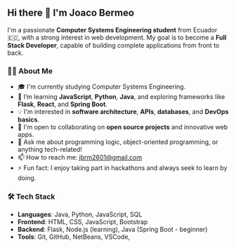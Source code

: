 ## Hi there 👋 I'm Joaco Bermeo

I'm a passionate **Computer Systems Engineering student** from Ecuador 🇪🇨, with a strong interest in web development. My goal is to become a **Full Stack Developer**, capable of building complete applications from front to back.

### 👨‍💻 About Me
- 🎓 I'm currently studying Computer Systems Engineering.
- 🌱 I’m learning **JavaScript**, **Python**, **Java**, and exploring frameworks like **Flask**, **React**, and **Spring Boot**.
- 💡 I'm interested in **software architecture**, **APIs**, **databases**, and **DevOps basics**.
- 👯 I'm open to collaborating on **open source projects** and innovative web apps.
- 💬 Ask me about programming logic, object-oriented programming, or anything tech-related!
- 📫 How to reach me: jbrm2601@gmail.com
- ⚡ Fun fact: I enjoy taking part in hackathons and always seek to learn by doing.

### 🛠️ Tech Stack
- **Languages**: Java, Python, JavaScript, SQL
- **Frontend**: HTML, CSS, JavaScript, Bootstrap
- **Backend**: Flask, Node.js (learning), Java (Spring Boot - beginner)
- **Tools**: Git, GitHub, NetBeans, VSCode,

